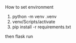 How to set environment
1. python -m venv .venv
2. venv/Scripts/activate
3. pip install -r requirements.txt

then flask run
